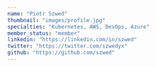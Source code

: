 ```yaml
---
name: "Piotr Szwed"
thumbnail: "images/profile.jpg"
specialties: "Kubernetes, AWS, DevOps, Azure"
member_status: "member"
linkedin: "https://linkedin.com/in/szwed"
twitter: "https://twitter.com/szwedyx"
github: "https://github.com/szwed"
---
```

